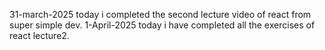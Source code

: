 31-march-2025 today i completed the second lecture video of react from super simple dev.
1-April-2025 today i have completed all the exercises of react lecture2. 
